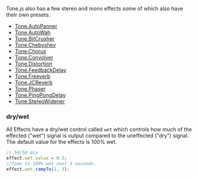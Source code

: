 Tone.js also has a few stereo and mono effects some of which also have their own presets. 

* [Tone.AutoPanner](http://tonejs.org/docs/Tone.AutoPanner.html)
* [Tone.AutoWah](http://tonejs.org/docs/Tone.AutoWah.html)
* [Tone.BitCrusher](http://tonejs.org/docs/Tone.BitCrusher.html)
* [Tone.Chebyshev](http://tonejs.org/docs/Tone.Chebyshev.html)
* [Tone.Chorus](http://tonejs.org/docs/Tone.Chorus.html)
* [Tone.Convolver](http://tonejs.org/docs/Tone.Convolver.html)
* [Tone.Distortion](http://tonejs.org/docs/Tone.Distortion.html)
* [Tone.FeedbackDelay](http://tonejs.org/docs/Tone.FeedbackDelay.html)
* [Tone.Freeverb](http://tonejs.org/docs/Tone.Freeverb.html)
* [Tone.JCReverb](http://tonejs.org/docs/Tone.JCReverb.html)
* [Tone.Phaser](http://tonejs.org/docs/Tone.Phaser.html)
* [Tone.PingPongDelay](http://tonejs.org/docs/Tone.PingPongDelay.html)
* [Tone.StereoWidener](http://tonejs.org/docs/Tone.StereoWidener.html)

### dry/wet

All Effects have a dry/wet control called `wet` which controls how much of the effected ("wet") signal is output compared to the uneffected ("dry") signal. The default value for the effects is 100% wet. 

```javascript
// 50/50 mix
effect.wet.value = 0.5;
//fade to 100% wet over 3 seconds.
effect.wet.rampTo(1, 3);
```